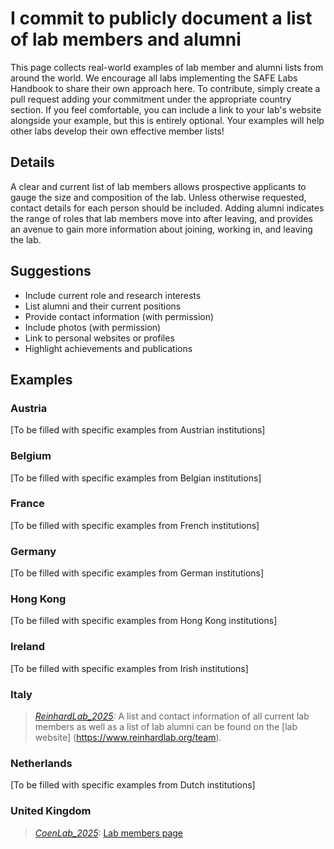 # I commit to publicly document a list of lab members and alumni

This page collects real-world examples of lab member and alumni lists from around the world. We encourage all labs implementing the SAFE Labs Handbook to share their own approach here. To contribute, simply create a pull request adding your commitment under the appropriate country section. If you feel comfortable, you can include a link to your lab's website alongside your example, but this is entirely optional. Your examples will help other labs develop their own effective member lists!

## Details
A clear and current list of lab members allows prospective applicants to gauge the size and composition of the lab. Unless otherwise requested, contact details for each person should be included. Adding alumni indicates the range of roles that lab members move into after leaving, and provides an avenue to gain more information about joining, working in, and leaving the lab.

## Suggestions
- Include current role and research interests
- List alumni and their current positions
- Provide contact information (with permission)
- Include photos (with permission)
- Link to personal websites or profiles
- Highlight achievements and publications

## Examples

### Austria
[To be filled with specific examples from Austrian institutions]

### Belgium
[To be filled with specific examples from Belgian institutions]

### France
[To be filled with specific examples from French institutions]

### Germany
[To be filled with specific examples from German institutions]

### Hong Kong
[To be filled with specific examples from Hong Kong institutions]

### Ireland
[To be filled with specific examples from Irish institutions]

### Italy
>_[ReinhardLab_2025](https://reinhardlab.org/philosophy):_ A list and contact information of all current lab members as well as a list of lab alumni can be found on the [lab website] (https://www.reinhardlab.org/team).

### Netherlands
[To be filled with specific examples from Dutch institutions]

### United Kingdom
>_[CoenLab_2025](https://coen-lab.com//):_ [Lab members page](https://coen-lab.com//)

